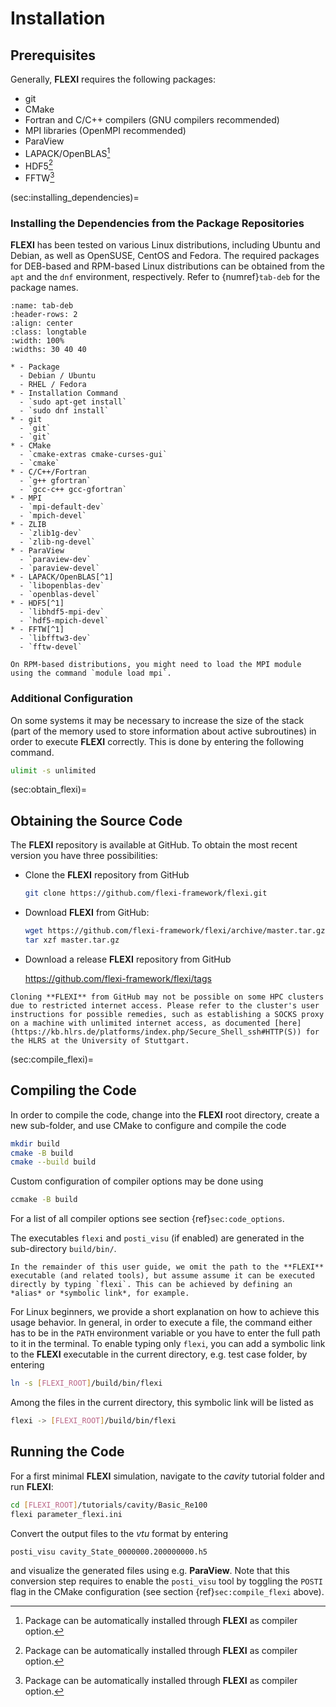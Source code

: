 # Installation

## Prerequisites

Generally, **FLEXI** requires the following packages:
- git
- CMake
- Fortran and C/C++ compilers (GNU compilers recommended)
- MPI libraries (OpenMPI recommended)
- ParaView
- LAPACK/OpenBLAS[^1]
- HDF5[^1]
- FFTW[^1]

(sec:installing_dependencies)=
### Installing the Dependencies from the Package Repositories
**FLEXI** has been tested on various Linux distributions, including Ubuntu and Debian, as well as OpenSUSE, CentOS and Fedora.
The required packages for DEB-based and RPM-based Linux distributions can be obtained from the `apt` and the `dnf` environment, respectively. Refer to {numref}`tab-deb` for the package names.

```{list-table} Package names for Linux distributions
:name: tab-deb
:header-rows: 2
:align: center
:class: longtable
:width: 100%
:widths: 30 40 40

* - Package
  - Debian / Ubuntu
  - RHEL / Fedora
* - Installation Command
  - `sudo apt-get install`
  - `sudo dnf install`
* - git
  - `git`
  - `git`
* - CMake
  - `cmake-extras cmake-curses-gui`
  - `cmake`
* - C/C++/Fortran
  - `g++ gfortran`
  - `gcc-c++ gcc-gfortran`
* - MPI
  - `mpi-default-dev`
  - `mpich-devel`
* - ZLIB
  - `zlib1g-dev`
  - `zlib-ng-devel`
* - ParaView
  - `paraview-dev`
  - `paraview-devel`
* - LAPACK/OpenBLAS[^1]
  - `libopenblas-dev`
  - `openblas-devel`
* - HDF5[^1]
  - `libhdf5-mpi-dev`
  - `hdf5-mpich-devel`
* - FFTW[^1]
  - `libfftw3-dev`
  - `fftw-devel`
```

```{tip}
On RPM-based distributions, you might need to load the MPI module using the command `module load mpi`.
```


### Additional Configuration

On some systems it may be necessary to increase the size of the stack (part of the memory used to store information about active subroutines) in order to execute **FLEXI** correctly. This is done by entering the following command.
```bash
ulimit -s unlimited
```


(sec:obtain_flexi)=
## Obtaining the Source Code

The **FLEXI** repository is available at GitHub. To obtain the most recent version you have three possibilities:

* Clone the **FLEXI** repository from GitHub
  ```bash
  git clone https://github.com/flexi-framework/flexi.git
  ```
* Download **FLEXI** from GitHub:
  ```bash
  wget https://github.com/flexi-framework/flexi/archive/master.tar.gz
  tar xzf master.tar.gz
  ```
* Download a release **FLEXI** repository from GitHub
  
  <https://github.com/flexi-framework/flexi/tags>

```{attention}
Cloning **FLEXI** from GitHub may not be possible on some HPC clusters due to restricted internet access. Please refer to the cluster's user instructions for possible remedies, such as establishing a SOCKS proxy on a machine with unlimited internet access, as documented [here](https://kb.hlrs.de/platforms/index.php/Secure_Shell_ssh#HTTP(S)) for the HLRS at the University of Stuttgart.
```


(sec:compile_flexi)=
## Compiling the Code

In order to compile the code, change into the **FLEXI** root directory, create a new sub-folder, and use CMake to configure and compile the code
```bash
mkdir build
cmake -B build
cmake --build build
```
Custom configuration of compiler options may be done using
```bash
ccmake -B build
```
For a list of all compiler options see section {ref}`sec:code_options`.

The executables `flexi` and `posti_visu` (if enabled) are generated in the sub-directory `build/bin/`.

```{note}
In the remainder of this user guide, we omit the path to the **FLEXI** executable (and related tools), but assume assume it can be executed directly by typing `flexi`. This can be achieved by defining an *alias* or *symbolic link*, for example.
```
For Linux beginners, we provide a short explanation on how to achieve this usage behavior. In general, in order to execute a file, the command either has to be in the `PATH` environment variable or you have to enter the full path to it in the terminal. To enable typing only `flexi`, you can add a symbolic link to the **FLEXI** executable in the current directory, e.g. test case folder, by entering
```bash
ln -s [FLEXI_ROOT]/build/bin/flexi
```
Among the files in the current directory, this symbolic link will be listed as
```bash
flexi -> [FLEXI_ROOT]/build/bin/flexi
```


## Running the Code

For a first minimal **FLEXI** simulation, navigate to the *cavity* tutorial folder and run **FLEXI**:
```bash
cd [FLEXI_ROOT]/tutorials/cavity/Basic_Re100
flexi parameter_flexi.ini
```
Convert the output files to the *vtu* format by entering
```bash
posti_visu cavity_State_0000000.200000000.h5
```
and visualize the generated files using e.g. **ParaView**. Note that this conversion step requires to enable the `posti_visu` tool by toggling the `POSTI` flag in the CMake configuration (see section {ref}`sec:compile_flexi` above).


[^1]: Package can be automatically installed through **FLEXI** as compiler option.
